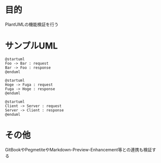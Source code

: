 # 目的
PlantUMLの機能検証を行う

# サンプルUML

```uml
@startuml
Foo -> Bar : request
Bar -> Foo : response
@enduml
```

```puml
@startuml
Hoge -> Fuga : request
Fuga -> Hoge : response
@enduml
```

```plantuml
@startuml
Client -> Server : request
Server -> Client : response
@enduml
```
# その他
GitBookやPegmetiteやMarkdown-Preview-Enhancement等との連携も検証する
